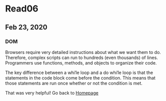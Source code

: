 # Read06
## Feb 23, 2020

### DOM

 Browsers require very detailed instructions about what we want them to do. Therefore, complex scripts can run to hundreds (even thousands) of lines. Programmers use functions, methods, and objects to organize their code. 



The key difference between a whi1e loop and a do whi1e
loop is that the statements in
the code block come before the condition. This means that those statements are run once whether or not the condition is met.




That was very helpful! Go back to [Homepage](README.md)